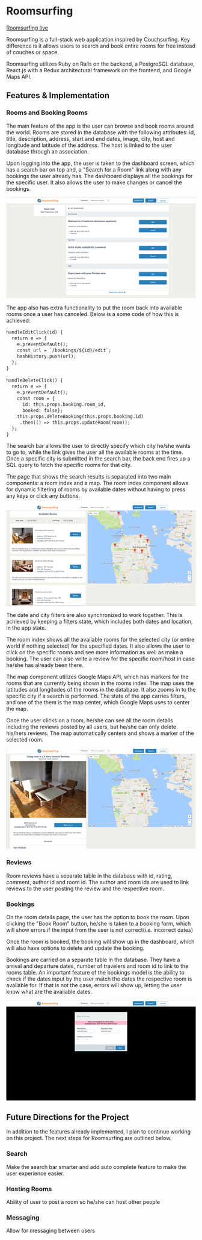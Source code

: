 # Roomsurfing

[Roomsurfing live][heroku]

[heroku]: https://roomsurfing.herokuapp.com/

Roomsurfing is a full-stack web application inspired by Couchsurfing. Key
difference is it allows users to search and book entire rooms for free instead
of couches or space.

Roomsurfing utilizes Ruby on Rails on the backend, a PostgreSQL database, React.js with a Redux architectural framework on the frontend, and  Google Maps API.

## Features & Implementation

### Rooms and Booking Rooms

The main feature of the app is the user can browse and book rooms around the world.
Rooms are stored in the database with the following attributes: id, title,
description, address, start and end dates, image, city, host and longitude and
latitude of the address. The host is linked to the user database through an
association.

Upon logging into the app, the user is taken to the dashboard screen, which has a
search bar on top and, a "Search for a Room" link along with any bookings the user already has. The dashboard displays all the bookings for the specific user. It also allows the user to make changes or cancel the bookings.

![alt-tag](./app/assets/images/dashboard.png)

The app also has extra functionality to put the room back into available rooms once a user has canceled. Below is a some code of how this is achieved:

```
handleEditClick(id) {
  return e => {
    e.preventDefault();
    const url = `/bookings/${id}/edit`;
    hashHistory.push(url);
  };
}

handleDeleteClick() {
  return e => {
    e.preventDefault();
    const room = {
      id: this.props.booking.room_id,
      booked: false};
    this.props.deleteBooking(this.props.booking.id)
     .then(() => this.props.updateRoom(room));
  };
}
```

The search bar allows the user to directly specify which city he/she wants to go to, while the link gives the user all the available rooms at the time. Once a specific city is submitted in the search bar, the back end fires up a SQL query to fetch the specific rooms for that city.

The page that shows the search results is separated into two main components: a room index and a map. The room index component allows for dynamic filtering of rooms by
available dates without having to press any keys or click any buttons.

![alt-tag](./app/assets/images/search.png)

The date and city filters are also synchronized to work together. This is achieved by keeping a filters state, which includes both dates and location, in the app state.

The room index shows all the available rooms for the selected city (or entire world if nothing selected) for the specified dates. It also allows the user to click on the specific rooms and see more information as well as make a booking. The user can also write a review for the specific room/host in case he/she has already been there.

The map component utilizes Google Maps API, which has markers for the rooms that are currently being shown in the rooms index. The map uses the latitudes and longitudes of the rooms in the database. It also zooms in to the specific city if a search is performed. The state of the app carries filters, and one of the them is the map center, which Google Maps uses to center the map.

Once the user clicks on a room, he/she can see all the room details including the reviews posted by all users, but he/she can only delete his/hers reviews. The map automatically centers and shows a marker of the selected room.

![alt-tag](./app/assets/images/room.png)

### Reviews

Room reviews have a separate table in the database with id, rating, comment, author id and room id. The author and room ids are used to link reviews to the user posting the review and the respective room.

### Bookings
On the room details page, the user has the option to book the room. Upon clicking the "Book Room" button, he/she is taken to a booking form, which will show errors if the input from the user is not correct(i.e. incorrect dates)

Once the room is booked, the booking will show up in the dashboard, which will also have options to delete and update the booking.

Bookings are carried on a separate table in the database. They have a arrival and departure dates, number of travelers and room id to link to the rooms table. An important feature of the bookings model is the ability to check if the dates input by the user match the dates the respective room is available for. If that is not the case, errors will show up, letting the user know what are the available dates.

![alt-tag](./app/assets/images/booking_form.png)

## Future Directions for the Project

In addition to the features already implemented, I plan to continue working on this project. The next steps for Roomsurfing are outlined below.

### Search

Make the search bar smarter and add auto complete feature to make the user experience easier.

### Hosting Rooms

Ability of user to post a room so he/she can host other people

### Messaging

Allow for messaging between users
